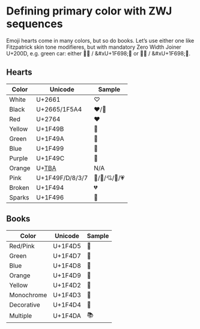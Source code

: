 Defining primary color with ZWJ sequences
=========================================

Emoji hearts come in many colors, but so do books. 
Let’s use either one like Fitzpatrick skin tone modifieres, 
but with mandatory Zero Width Joiner U+200D, 
e.g. green car: 
either &#x1F697;&zwj;&#x1F49A; / &#xU+1F698;&zwj;&#x1F49A;
or  &#x1F697;&zwj;&#x1F4D7; / &#xU+1F698;&zwj;&#x1F4D7;.

Hearts
------

Color  | Unicode | Sample
-------|---------|----------
White  | U+2661  | &#x2661;&#xFE0F;
Black  | U+2665/1F5A4 | &#x2665;&#xFE0F;/&#x1F5A4;
Red    | U+2764  | &#x2764;&#xFE0F;
Yellow | U+1F49B | &#x1F49B;
Green  | U+1F49A | &#x1F49A;
Blue   | U+1F499 | &#x1F499;
Purple | U+1F49C | &#x1F49C;
Orange | U+[TBA](http://www.unicode.org/L2/L2016/16124-orange-heart-emoji.pdf) | N/A
Pink   | U+1F49F/D/8/3/7  | &#x1F49F;/&#x1F49D;/&#x1F498;/&#x1F493;/&#x1F497;
Broken | U+1F494 | &#x1F494;
Sparks | U+1F496 | &#x1F496;

Books
-----

Color      | Unicode | Sample
-----------|---------|----------
Red/Pink   | U+1F4D5 | &#x1F4D5;
Green      | U+1F4D7 | &#x1F4D7;
Blue       | U+1F4D8 | &#x1F4D8;
Orange     | U+1F4D9 | &#x1F4D9;
Yellow     | U+1F4D2 | &#x1F4D2;
Monochrome | U+1F4D3 | &#x1F4D3;
Decorative | U+1F4D4 | &#x1F4D4;
Multiple   | U+1F4DA | &#x1F4DA;
